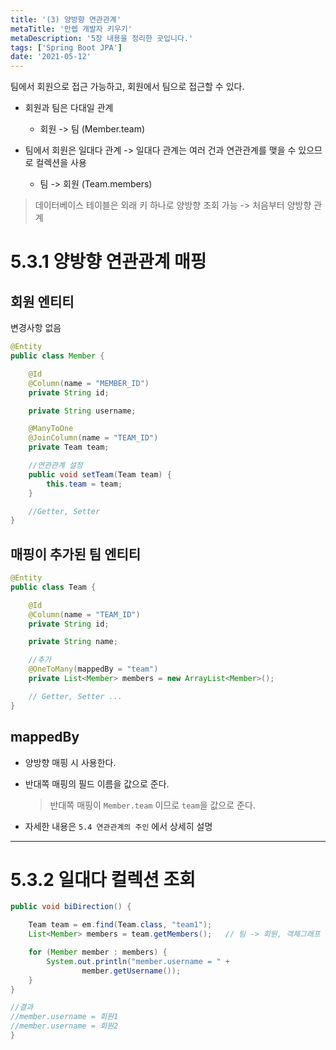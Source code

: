 ```yaml
---
title: '(3) 양방향 연관관계'
metaTitle: '만렙 개발자 키우기'
metaDescription: '5장 내용을 정리한 곳입니다.'
tags: ['Spring Boot JPA']
date: '2021-05-12'
---
```


팀에서 회원으로 접근 가능하고, 회원에서 팀으로 접근할 수 있다.


- 회원과 팀은 다대일 관계

  - 회원 -> 팀 (Member.team)

- 팀에서 회원은 일대다 관계 -> 일대다 관계는 여러 건과 연관관계를 맺을 수 있으므로 컬렉션을 사용

  - 팀 -> 회원 (Team.members)


> 데이터베이스 테이블은 외래 키 하나로 양방향 조회 가능 -> 처음부터 양방향 관계

# 5.3.1 양방향 연관관계 매핑

## 회원 엔티티

변경사항 없음

```java
@Entity
public class Member {

    @Id
    @Column(name = "MEMBER_ID")
    private String id;

    private String username;

    @ManyToOne
    @JoinColumn(name = "TEAM_ID")
    private Team team;

    //연관관계 설정
    public void setTeam(Team team) {
        this.team = team;
    }

    //Getter, Setter
}
```

## 매핑이 추가된 팀 엔티티

```java
@Entity
public class Team {

    @Id
    @Column(name = "TEAM_ID")
    private String id;

    private String name;

    //추가
    @OneToMany(mappedBy = "team")
    private List<Member> members = new ArrayList<Member>();

    // Getter, Setter ...
}
```

## mappedBy

- 양방향 매핑 시 사용한다.


- 반대쪽 매핑의 필드 이름을 값으로 준다.

    > 반대쪽 매핑이 `Member.team` 이므로 `team`을 값으로 준다.


- 자세한 내용은 `5.4 연관관계의 주인` 에서 상세히 설명

<hr/>

# 5.3.2 일대다 컬렉션 조회

```java
public void biDirection() {

    Team team = em.find(Team.class, "team1");
    List<Member> members = team.getMembers();   // 팀 -> 회원, 객체그래프 탐색

    for (Member member : members) {
        System.out.println("member.username = " +
                member.getUsername());
    }
}

//결과
//member.username = 회원1
//member.username = 회원2
}
```
